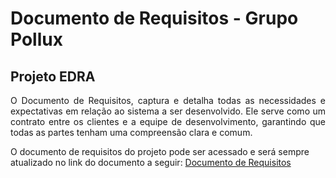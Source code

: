 # Documento de Requisitos - Grupo Pollux 
## Projeto EDRA

<div style="text-align: justify;">
<p>
O Documento de Requisitos, captura e detalha todas as necessidades e expectativas em relação ao sistema a ser desenvolvido. Ele serve como um contrato entre os clientes e a equipe de desenvolvimento, garantindo que todas as partes tenham uma compreensão clara e comum.
</p>
</div>


O documento de requisitos do projeto pode ser acessado e será sempre atualizado no link do documento a seguir: [Documento de Requisitos]()